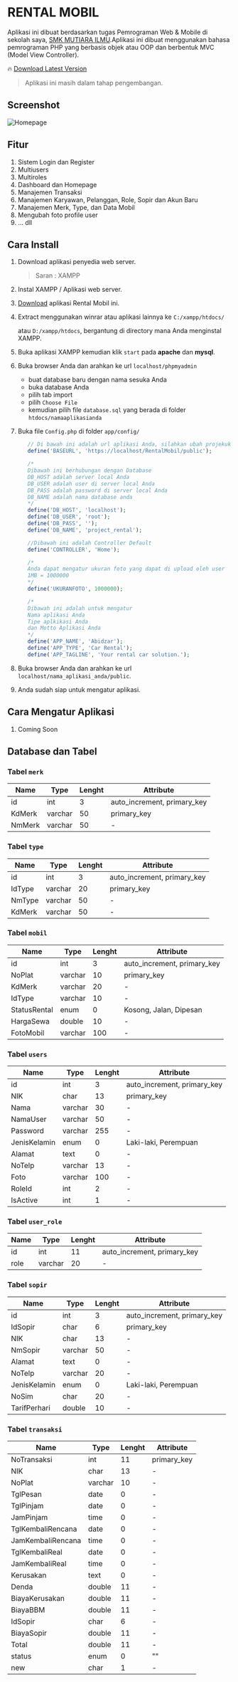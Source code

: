 # RENTAL MOBIL

Aplikasi ini dibuat berdasarkan tugas Pemrograman Web & Mobile di sekolah saya, [SMK MUTIARA ILMU](http://mutiarailmu.sch.id).Aplikasi ini dibuat menggunakan bahasa pemrograman PHP yang berbasis objek atau OOP dan berbentuk MVC (Model View Controller).

🔥 [Download Latest Version](https://gitlab.com/abela-a/RentalMobil/-/releases)

> Aplikasi ini masih dalam tahap pengembangan.

## Screenshot

![Homepage](/uploads/8e03b405750cb64504bd87d378542e61/Screenshot__40_.png)

## Fitur

1. Sistem Login dan Register
2. Multiusers
3. Multiroles
4. Dashboard dan Homepage
5. Manajemen Transaksi
6. Manajemen Karyawan, Pelanggan, Role, Sopir dan Akun Baru
7. Manajemen Merk, Type, dan Data Mobil
8. Mengubah foto profile user
9. ... dll

## Cara Install

1. Download aplikasi penyedia web server.
   > Saran : XAMPP
2. Instal XAMPP / Aplikasi web server.
3. [Download](https://gitlab.com/abela-a/RentalMobil/-/releases) aplikasi Rental Mobil ini.
4. Extract menggunakan winrar atau aplikasi lainnya ke `C:/xampp/htdocs/`
   
   atau `D:/xampp/htdocs`, bergantung di directory mana Anda menginstal XAMPP.
5. Buka aplikasi XAMPP kemudian klik `start` pada **apache** dan **mysql**.
6. Buka browser Anda dan arahkan ke url `localhost/phpmyadmin`
   - buat database baru dengan nama sesuka Anda
   - buka database Anda
   - pilih tab import
   - pilih `Choose File`
   - kemudian pilih file `database.sql` yang berada di folder 
      `htdocs/namaaplikasianda`
7. Buka file `Config.php` di folder `app/config/` 
   ```php
      // Di bawah ini adalah url aplikasi Anda, silahkan ubah projekukk menjadi nama folder anda di htdocs
      define('BASEURL', 'https://localhost/RentalMobil/public');

      /* 
      Dibawah ini berhubungan dengan Database
      DB_HOST adalah server local Anda
      DB_USER adalah user di server local Anda
      DB_PASS adalah password di server local Anda
      DB_NAME adalah nama database anda
      */
      define('DB_HOST', 'localhost');
      define('DB_USER', 'root');
      define('DB_PASS', '');
      define('DB_NAME', 'project_rental');

      //Dibawah ini adalah Controller Default
      define('CONTROLLER', 'Home');

      /*
      Anda dapat mengatur ukuran foto yang dapat di upload oleh user
      1MB = 1000000
      */
      define('UKURANFOTO', 1000000);

      /*
      Dibawah ini adalah untuk mengatur
      Nama aplikasi Anda
      Tipe aplkikasi Anda
      dan Motto Aplikasi Anda
      */
      define('APP_NAME', 'Abidzar');
      define('APP_TYPE', 'Car Rental');
      define('APP_TAGLINE', 'Your rental car solution.');
   ```
8. Buka browser Anda dan arahkan ke url `localhost/nama_aplikasi_anda/public`.
9. Anda sudah siap untuk mengatur aplikasi.

## Cara Mengatur Aplikasi

1. Coming Soon

## Database dan Tabel

### Tabel `merk`

| Name   | Type    | Lenght | Attribute                   |
| ------ | ------- | ------ | --------------------------- |
| id     | int     | 3      | auto_increment, primary_key |
| KdMerk | varchar | 50     | primary_key                 |
| NmMerk | varchar | 50     | -                           |

### Tabel `type`

| Name   | Type    | Lenght | Attribute                   |
| ------ | ------- | ------ | --------------------------- |
| id     | int     | 3      | auto_increment, primary_key |
| IdType | varchar | 20     | primary_key                 |
| NmType | varchar | 50     | -                           |
| KdMerk | varchar | 50     | -                           |

### Tabel `mobil`

| Name         | Type    | Lenght | Attribute                   |
| ------------ | ------- | ------ | --------------------------- |
| id           | int     | 3      | auto_increment, primary_key |
| NoPlat       | varchar | 10     | primary_key                 |
| KdMerk       | varchar | 20     | -                           |
| IdType       | varchar | 10     | -                           |
| StatusRental | enum    | 0      | Kosong, Jalan, Dipesan      |
| HargaSewa    | double  | 10     | -                           |
| FotoMobil    | varchar | 100    | -                           |

### Tabel `users`

| Name         | Type    | Lenght | Attribute                   |
| ------------ | ------- | ------ | --------------------------- |
| id           | int     | 3      | auto_increment, primary_key |
| NIK          | char    | 13     | primary_key                 |
| Nama         | varchar | 30     | -                           |
| NamaUser     | varchar | 50     | -                           |
| Password     | varchar | 255    | -                           |
| JenisKelamin | enum    | 0      | Laki-laki, Perempuan        |
| Alamat       | text    | 0      | -                           |
| NoTelp       | varchar | 13     | -                           |
| Foto         | varchar | 100    | -                           |
| RoleId       | int     | 2      | -                           |
| IsActive     | int     | 1      | -                           |

### Tabel `user_role`

| Name | Type    | Lenght | Attribute                   |
| ---- | ------- | ------ | --------------------------- |
| id   | int     | 11     | auto_increment, primary_key |
| role | varchar | 20     | -                           |

### Tabel `sopir`

| Name         | Type    | Lenght | Attribute                   |
| ------------ | ------- | ------ | --------------------------- |
| id           | int     | 3      | auto_increment, primary_key |
| IdSopir      | char    | 6      | primary_key                 |
| NIK          | char    | 13     | -                           |
| NmSopir      | varchar | 50     | -                           |
| Alamat       | text    | 0      | -                           |
| NoTelp       | varchar | 20     | -                           |
| JenisKelamin | enum    | 0      | Laki-laki, Perempuan        |
| NoSim        | char    | 20     | -                           |
| TarifPerhari | double  | 10     | -                           |

### Tabel `transaksi`

| Name              | Type    | Lenght | Attribute   |
| ----------------- | ------- | ------ | ----------- |
| NoTransaksi       | int     | 11     | primary_key |
| NIK               | char    | 13     | -           |
| NoPlat            | varchar | 10     | -           |
| TglPesan          | date    | 0      | -           |
| TglPinjam         | date    | 0      | -           |
| JamPinjam         | time    | 0      | -           |
| TglKembaliRencana | date    | 0      | -           |
| JamKembaliRencana | time    | 0      | -           |
| TglKembaliReal    | date    | 0      | -           |
| JamKembaliReal    | time    | 0      | -           |
| Kerusakan         | text    | 0      | -           |
| Denda             | double  | 11     | -           |
| BiayaKerusakan    | double  | 11     | -           |
| BiayaBBM          | double  | 11     | -           |
| IdSopir           | char    | 6      | -           |
| BiayaSopir        | double  | 11     | -           |
| Total             | double  | 11     | -           |
| status            | enum    | 0      | ""          |
| new               | char    | 1      | -           |